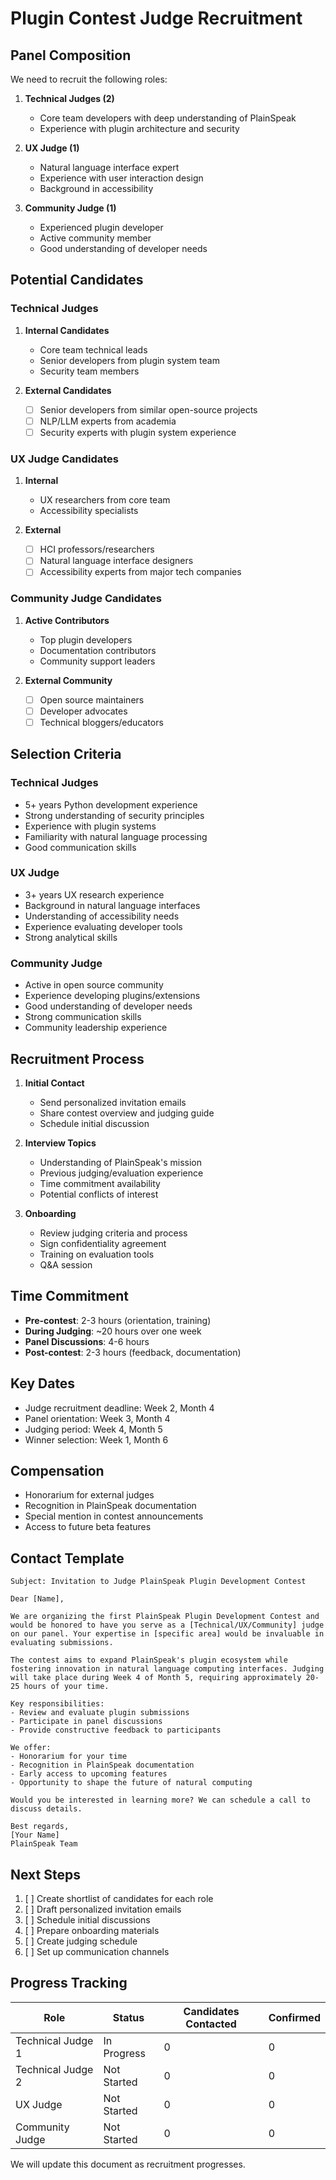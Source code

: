 # Plugin Contest Judge Recruitment

## Panel Composition
We need to recruit the following roles:

1. **Technical Judges (2)**
   - Core team developers with deep understanding of PlainSpeak
   - Experience with plugin architecture and security

2. **UX Judge (1)**
   - Natural language interface expert
   - Experience with user interaction design
   - Background in accessibility

3. **Community Judge (1)**
   - Experienced plugin developer
   - Active community member
   - Good understanding of developer needs

## Potential Candidates

### Technical Judges
1. **Internal Candidates**
   - Core team technical leads
   - Senior developers from plugin system team
   - Security team members

2. **External Candidates**
   - [ ] Senior developers from similar open-source projects
   - [ ] NLP/LLM experts from academia
   - [ ] Security experts with plugin system experience

### UX Judge Candidates
1. **Internal**
   - UX researchers from core team
   - Accessibility specialists

2. **External**
   - [ ] HCI professors/researchers
   - [ ] Natural language interface designers
   - [ ] Accessibility experts from major tech companies

### Community Judge Candidates
1. **Active Contributors**
   - Top plugin developers
   - Documentation contributors
   - Community support leaders

2. **External Community**
   - [ ] Open source maintainers
   - [ ] Developer advocates
   - [ ] Technical bloggers/educators

## Selection Criteria

### Technical Judges
- 5+ years Python development experience
- Strong understanding of security principles
- Experience with plugin systems
- Familiarity with natural language processing
- Good communication skills

### UX Judge
- 3+ years UX research experience
- Background in natural language interfaces
- Understanding of accessibility needs
- Experience evaluating developer tools
- Strong analytical skills

### Community Judge
- Active in open source community
- Experience developing plugins/extensions
- Good understanding of developer needs
- Strong communication skills
- Community leadership experience

## Recruitment Process

1. **Initial Contact**
   - Send personalized invitation emails
   - Share contest overview and judging guide
   - Schedule initial discussion

2. **Interview Topics**
   - Understanding of PlainSpeak's mission
   - Previous judging/evaluation experience
   - Time commitment availability
   - Potential conflicts of interest

3. **Onboarding**
   - Review judging criteria and process
   - Sign confidentiality agreement
   - Training on evaluation tools
   - Q&A session

## Time Commitment

- **Pre-contest**: 2-3 hours (orientation, training)
- **During Judging**: ~20 hours over one week
- **Panel Discussions**: 4-6 hours
- **Post-contest**: 2-3 hours (feedback, documentation)

## Key Dates

- Judge recruitment deadline: Week 2, Month 4
- Panel orientation: Week 3, Month 4
- Judging period: Week 4, Month 5
- Winner selection: Week 1, Month 6

## Compensation

- Honorarium for external judges
- Recognition in PlainSpeak documentation
- Special mention in contest announcements
- Access to future beta features

## Contact Template

```
Subject: Invitation to Judge PlainSpeak Plugin Development Contest

Dear [Name],

We are organizing the first PlainSpeak Plugin Development Contest and would be honored to have you serve as a [Technical/UX/Community] judge on our panel. Your expertise in [specific area] would be invaluable in evaluating submissions.

The contest aims to expand PlainSpeak's plugin ecosystem while fostering innovation in natural language computing interfaces. Judging will take place during Week 4 of Month 5, requiring approximately 20-25 hours of your time.

Key responsibilities:
- Review and evaluate plugin submissions
- Participate in panel discussions
- Provide constructive feedback to participants

We offer:
- Honorarium for your time
- Recognition in PlainSpeak documentation
- Early access to upcoming features
- Opportunity to shape the future of natural computing

Would you be interested in learning more? We can schedule a call to discuss details.

Best regards,
[Your Name]
PlainSpeak Team
```

## Next Steps

1. [ ] Create shortlist of candidates for each role
2. [ ] Draft personalized invitation emails
3. [ ] Schedule initial discussions
4. [ ] Prepare onboarding materials
5. [ ] Create judging schedule
6. [ ] Set up communication channels

## Progress Tracking

| Role | Status | Candidates Contacted | Confirmed |
|------|--------|---------------------|-----------|
| Technical Judge 1 | In Progress | 0 | 0 |
| Technical Judge 2 | Not Started | 0 | 0 |
| UX Judge | Not Started | 0 | 0 |
| Community Judge | Not Started | 0 | 0 |

We will update this document as recruitment progresses.
